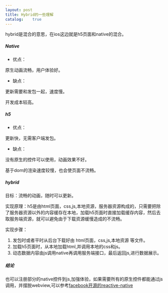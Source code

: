 ```yaml
---
layout: post
title: Hybrid的一些理解
catalog:    true
---
```


hybrid是混合的意思，在ios这边就是h5页面和native的混合。

##### Native

- 优点：

原生动画流畅，用户体验好。

- 缺点：

更新需要和发包一起，速度慢。

开发成本较高。

##### h5

- 优点：

更新快，无需客户端发包。

- 缺点：

没有原生的控件可以使用，动画效果不好。

基于dom的渲染速度较慢，也会使页面不流畅。

##### hybrid

目标：流畅的动画，随时可以更新。

实现原理：h5是由html页面，css,js,本地资源，服务器资源构成的，只需要把除了服务器资源以外的内容缓存在本地，加载h5页面时直接加载缓存内容，然后去取服务端资源，就可以避免由于下载资源缓慢造成的不流畅。

实现步骤：

1. 发包时或者平时从后台下载好由 html页面，css,js,本地资源 等文件。
2. 加载h5页面时，从本地加载html,并调用本地的css和js。
3. 动态数据内容由js调用native再调用服务端接口，最后返回js,进行数据展示。

##### 结论

也可以注册部分的native控件到js,加强体验，如果需要所有的原生控件都能通过js调用，并摆脱webview,可以参考[facebook开源的reactive-native](https://github.com/facebook/react-native)